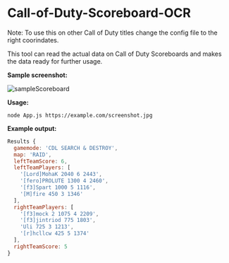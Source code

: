 # Call-of-Duty-Scoreboard-OCR

Note: To use this on other Call of Duty titles change the config file to the right coorindates.


This tool can read the actual data on Call of Duty Scoreboards and makes the data ready for further usage.




**Sample screenshot:**

![sampleScoreboard](https://user-images.githubusercontent.com/47578609/154305172-afe27565-4dea-4653-9e06-9c71860c661c.png)

**Usage:**
```node
node App.js https://example.com/screenshot.jpg
```


**Example output:**

```javascript
Results {
  gamemode: 'CDL SEARCH & DESTROY',
  map: 'RAID',
  leftTeamScore: 6,
  leftTeamPlayers: [
    '[Lord]MohaK 2040 6 2443',
    '[fero]PROLUTE 1300 4 2460',
    '[f3]Spart 1000 5 1116',
    '[M]fire 450 3 1346'
  ],
  rightTeamPlayers: [
    '[f3]mock 2 1075 4 2209',
    '[f3]jintriod 775 1803',
    'Uli 725 3 1213',
    '[r]hcllcw 425 5 1374'
  ],
  rightTeamScore: 5
}
```
